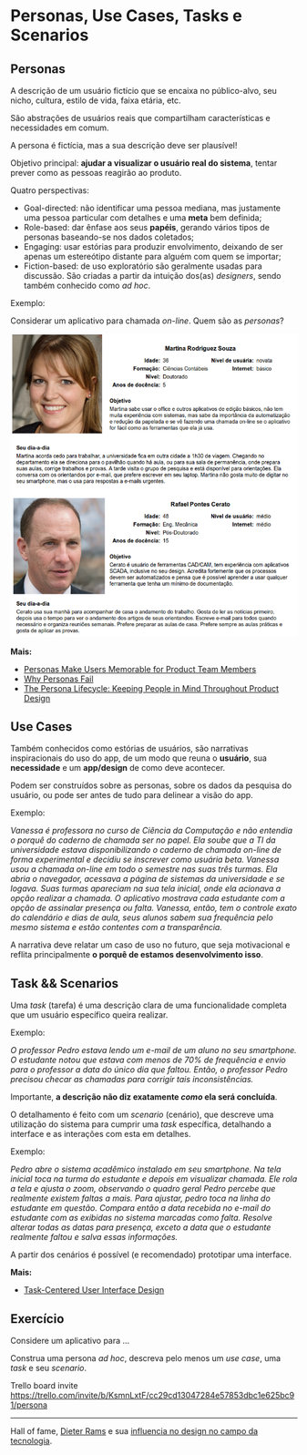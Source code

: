 # Personas, Use Cases, Tasks e Scenarios

## Personas

A descrição de um usuário fictício que se encaixa no público-alvo, seu nicho, cultura, estilo de vida, faixa etária, etc. 

São abstrações de usuários reais que compartilham características e necessidades em comum. 

A persona é fictícia, mas a sua descrição deve ser plausível!

Objetivo principal: **ajudar a visualizar o usuário real do sistema**, tentar prever como as pessoas reagirão ao produto.

Quatro perspectivas:

- Goal-directed: não identificar uma pessoa mediana, mas justamente uma pessoa particular com detalhes e uma **meta** bem definida;
- Role-based: dar ênfase aos seus **papéis**, gerando vários tipos de personas baseando-se nos dados coletados;
- Engaging: usar estórias para produzir envolvimento, deixando de ser apenas um estereótipo distante para alguém com quem se importar;
- Fiction-based: de uso exploratório são geralmente usadas para discussão. São criadas a partir da intuição dos(as) _designers_, sendo também conhecido como _ad hoc_.

Exemplo:

Considerar um aplicativo para chamada _on-line_. Quem são as _personas_?

![Personas](personas.png)

**Mais:**

* [Personas Make Users Memorable for Product Team Members](https://www.nngroup.com/articles/persona/)
* [Why Personas Fail](https://www.nngroup.com/articles/why-personas-fail/)
* [The Persona Lifecycle: Keeping People in Mind Throughout Product Design](https://www.sciencedirect.com/book/9780125662512/the-persona-lifecycle)

## Use Cases

Também conhecidos como estórias de usuários, são narrativas inspiracionais do uso do app, de um modo que reuna o **usuário**, sua **necessidade** e um **app/design** de como deve acontecer. 

Podem ser construídos sobre as personas, sobre os dados da pesquisa do usuário, ou pode ser antes de tudo para delinear a visão do app.

Exemplo:

_Vanessa é professora no curso de Ciência da Computação e não entendia o porquê do caderno de chamada ser no papel. Ela soube que a TI da universidade estava disponibilizando o caderno de chamada on-line de forma experimental e decidiu se inscrever como usuária beta. Vanessa usou a chamada on-line em todo o semestre nas suas três turmas. Ela abria o navegador, acessava a página de sistemas da universidade e se logava. Suas turmas apareciam na sua tela inicial, onde ela acionava a opção realizar a chamada. O aplicativo mostrava cada estudante com a opção de assinalar presença ou falta. Vanessa, então, tem o controle exato do calendário e dias de aula, seus alunos sabem sua frequência pelo mesmo sistema e estão contentes com a transparência._

A narrativa deve relatar um caso de uso no futuro, que seja motivacional e reflita principalmente **o porquê de estamos desenvolvimento isso**.

## Task && Scenarios

Uma _task_ (tarefa) é uma descrição clara de uma funcionalidade completa que um usuário específico queira realizar.

Exemplo:

_O professor Pedro estava lendo um e-mail de um aluno no seu smartphone. O estudante notou que estava com menos de 70% de frequência e envio para o professor a data do único dia que faltou. Então, o professor Pedro precisou checar as chamadas para corrigir tais inconsistências._

Importante, **a descrição não diz exatamente _como_ ela será concluída**.

O detalhamento é feito com um _scenario_ (cenário), que descreve uma utilização do sistema para cumprir uma _task_ específica, detalhando a interface e as interações com esta em detalhes.

Exemplo:

_Pedro abre o sistema acadêmico instalado em seu smartphone. Na tela inicial toca na turma do estudante e depois em visualizar chamada. Ele rola a tela e ajusta o zoom, observando o quadro geral Pedro percebe que realmente existem faltas a mais. Para ajustar, pedro toca na linha do estudante em questão. Compara então a data recebida no e-mail do estudante com as exibidas no sistema marcadas como falta. Resolve alterar todas as datas para presença, exceto a data que o estudante realmente faltou e salva essas informações._

A partir dos cenários é possível (e recomendado) prototipar uma interface.

**Mais:**

* [Task-Centered User Interface Design](https://hcibib.org/tcuid/)

## Exercício

Considere um aplicativo para ...

Construa uma persona _ad hoc_, descreva pelo menos um _use case_, uma _task_ e seu _scenario_.

Trello board invite <https://trello.com/invite/b/KsmnLxtF/cc29cd13047284e57853dbc1e625bc91/persona>

* * *

Hall of fame, [Dieter Rams](http://www.revistacliche.com.br/2013/05/dieter-rams-e-os-10-principios-do-bom-design/) e sua [influencia no design no campo da tecnologia](http://www.dad.com.br/design-e-tecnologia-se-encontram/).